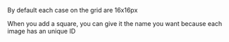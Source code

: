By default each case on the grid are 16x16px

When you add a square, you can give it the name you want because each image has an unique ID

